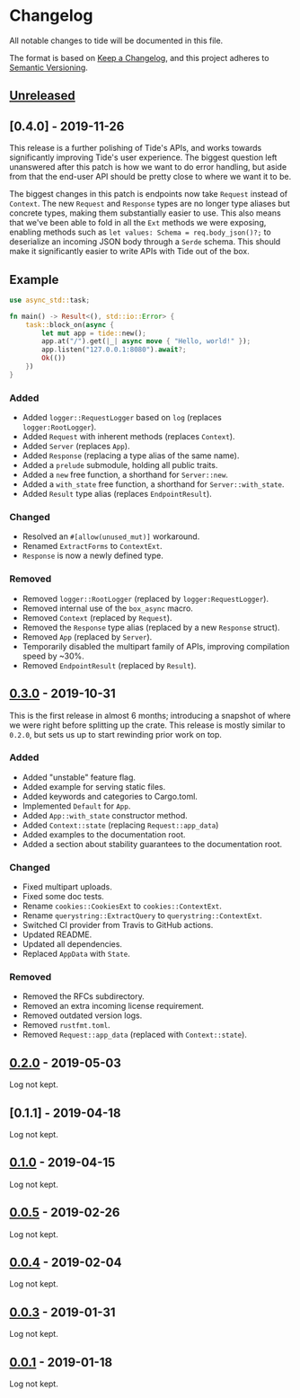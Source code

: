 # Changelog

All notable changes to tide will be documented in this file.

The format is based on [Keep a Changelog](https://keepachangelog.com/en/1.0.0/),
and this project adheres to [Semantic Versioning](https://book.async.rs/overview/stability-guarantees.html).

## [Unreleased]

## [0.4.0] - 2019-11-26

This release is a further polishing of Tide's APIs, and works towards
significantly improving Tide's user experience. The biggest question left
unanswered after this patch is how we want to do error handling, but aside from
that the end-user API should be pretty close to where we want it to be.

The biggest changes in this patch is endpoints now take `Request` instead of
`Context`. The new `Request` and `Response` types are no longer type aliases but
concrete types, making them substantially easier to use. This also means that
we've been able to fold in all the `Ext` methods we were exposing, enabling
methods such as `let values: Schema = req.body_json()?;` to deserialize an
incoming JSON body through a `Serde` schema. This should make it significantly
easier to write APIs with Tide out of the box.

## Example

```rust
use async_std::task;

fn main() -> Result<(), std::io::Error> {
    task::block_on(async {
        let mut app = tide::new();
        app.at("/").get(|_| async move { "Hello, world!" });
        app.listen("127.0.0.1:8080").await?;
        Ok(())
    })
}
```

### Added

- Added `logger::RequestLogger` based on `log` (replaces `logger:RootLogger`).
- Added `Request` with inherent methods (replaces `Context`).
- Added `Server` (replaces `App`).
- Added `Response` (replacing a type alias of the same name).
- Added a `prelude` submodule, holding all public traits.
- Added a `new` free function, a shorthand for `Server::new`.
- Added a `with_state` free function, a shorthand for `Server::with_state`.
- Added `Result` type alias (replaces `EndpointResult`).

### Changed

- Resolved an `#[allow(unused_mut)]` workaround.
- Renamed `ExtractForms` to `ContextExt`.
- `Response` is now a newly defined type.

### Removed

- Removed `logger::RootLogger` (replaced by `logger:RequestLogger`).
- Removed internal use of the `box_async` macro.
- Removed `Context` (replaced by `Request`).
- Removed the `Response` type alias (replaced by a new `Response` struct).
- Removed `App` (replaced by `Server`).
- Temporarily disabled the multipart family of APIs, improving compilation
  speed by ~30%.
- Removed `EndpointResult` (replaced by `Result`).

## [0.3.0] - 2019-10-31

This is the first release in almost 6 months; introducing a snapshot of where we
were right before splitting up the crate. This release is mostly similar to
`0.2.0`, but sets us up to start rewinding prior work on top.

### Added

- Added "unstable" feature flag.
- Added example for serving static files.
- Added keywords and categories to Cargo.toml.
- Implemented `Default` for `App`.
- Added `App::with_state` constructor method.
- Added `Context::state` (replacing `Request::app_data`)
- Added examples to the documentation root.
- Added a section about stability guarantees to the documentation root.

### Changed

- Fixed multipart uploads.
- Fixed some doc tests.
- Rename `cookies::CookiesExt` to `cookies::ContextExt`.
- Rename `querystring::ExtractQuery` to `querystring::ContextExt`.
- Switched CI provider from Travis to GitHub actions.
- Updated README.
- Updated all dependencies.
- Replaced `AppData` with `State`.

### Removed

- Removed the RFCs subdirectory.
- Removed an extra incoming license requirement.
- Removed outdated version logs.
- Removed `rustfmt.toml`.
- Removed `Request::app_data` (replaced with `Context::state`).

## [0.2.0] - 2019-05-03

Log not kept.

## [0.1.1] - 2019-04-18

Log not kept.

## [0.1.0] - 2019-04-15

Log not kept.

## [0.0.5] - 2019-02-26

Log not kept.

## [0.0.4] - 2019-02-04

Log not kept.

## [0.0.3] - 2019-01-31

Log not kept.

## [0.0.1] - 2019-01-18

Log not kept.

[Unreleased]: https://github.com/http-rs/tide/compare/v0.3.0...HEAD
[0.3.0]: https://github.com/http-rs/tide/compare/v0.2.0...v0.3.0
[0.2.0]: https://github.com/http-rs/tide/compare/v0.1.0...v0.2.0
[0.1.0]: https://github.com/http-rs/tide/compare/v0.0.5...v0.1.0
[0.0.5]: https://github.com/http-rs/tide/compare/v0.0.4...v0.0.5
[0.0.4]: https://github.com/http-rs/tide/compare/v0.0.3...v0.0.4
[0.0.3]: https://github.com/http-rs/tide/compare/v0.0.1...v0.0.3
[0.0.1]: https://github.com/http-rs/tide/compare/v0.0.1
